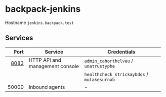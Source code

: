 # backpack-jenkins

Hostname `jenkins.backpack.test`

## Services

| Port | Service | Credentials
| ---: | ------- | -----------
| [8083](http://jenkins.backpack.test:8083) | HTTP API and management console | `admin_cahorthelvau` / `unatrustyphe`
| | | `healthcheck_strickaybdos` / `mulakesurnab`
| 50000 | Inbound agents | -
